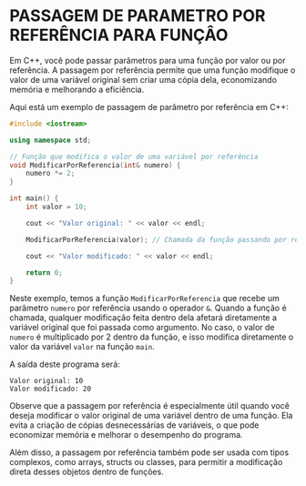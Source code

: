 # PASSAGEM DE PARAMETRO POR REFERÊNCIA PARA FUNÇÂO
Em C++, você pode passar parâmetros para uma função por valor ou por referência. A passagem por referência permite que uma função modifique o valor de uma variável original sem criar uma cópia dela, economizando memória e melhorando a eficiência.

Aqui está um exemplo de passagem de parâmetro por referência em C++:

```cpp
#include <iostream>

using namespace std;

// Função que modifica o valor de uma variável por referência
void ModificarPorReferencia(int& numero) {
    numero *= 2;
}

int main() {
    int valor = 10;

    cout << "Valor original: " << valor << endl;

    ModificarPorReferencia(valor); // Chamada da função passando por referência

    cout << "Valor modificado: " << valor << endl;

    return 0;
}
```

Neste exemplo, temos a função `ModificarPorReferencia` que recebe um parâmetro `numero` por referência usando o operador `&`. Quando a função é chamada, qualquer modificação feita dentro dela afetará diretamente a variável original que foi passada como argumento. No caso, o valor de `numero` é multiplicado por 2 dentro da função, e isso modifica diretamente o valor da variável `valor` na função `main`.

A saída deste programa será:

```
Valor original: 10
Valor modificado: 20
```

Observe que a passagem por referência é especialmente útil quando você deseja modificar o valor original de uma variável dentro de uma função. Ela evita a criação de cópias desnecessárias de variáveis, o que pode economizar memória e melhorar o desempenho do programa.

Além disso, a passagem por referência também pode ser usada com tipos complexos, como arrays, structs ou classes, para permitir a modificação direta desses objetos dentro de funções.